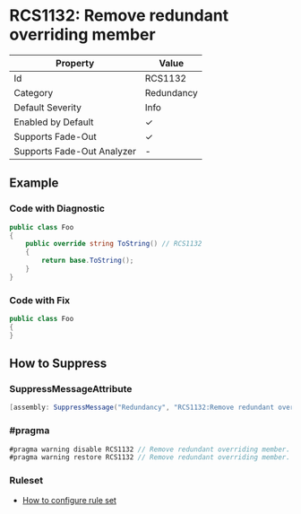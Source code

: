 # RCS1132: Remove redundant overriding member

| Property                    | Value      |
| --------------------------- | ---------- |
| Id                          | RCS1132    |
| Category                    | Redundancy |
| Default Severity            | Info       |
| Enabled by Default          | &#x2713;   |
| Supports Fade\-Out          | &#x2713;   |
| Supports Fade\-Out Analyzer | \-         |

## Example

### Code with Diagnostic

```csharp
public class Foo
{
    public override string ToString() // RCS1132
    {
        return base.ToString();
    }
}
```

### Code with Fix

```csharp
public class Foo
{
}
```

## How to Suppress

### SuppressMessageAttribute

```csharp
[assembly: SuppressMessage("Redundancy", "RCS1132:Remove redundant overriding member.", Justification = "<Pending>")]
```

### \#pragma

```csharp
#pragma warning disable RCS1132 // Remove redundant overriding member.
#pragma warning restore RCS1132 // Remove redundant overriding member.
```

### Ruleset

* [How to configure rule set](../HowToConfigureAnalyzers.md)
